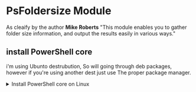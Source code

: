 # PsFoldersize Module


As cleaify by the author **Mike Roberts** "This module enables you to gather folder size information, and output the results easily in various ways."
## install PowerShell core

i'm using Ubunto destrubution, So will going through deb packages, however if you're using another dest just use The proper package manager.

<details>
<summary>Install PowerShell core on Linux </summary>


 - Download the package "powershell_7.3.4-1.deb_amd64.deb"
 - set execution permission and Install the package

	```bash
	chmod +x powershell_7.3.4-1.deb_amd64.deb 
	sudo dpkg -i powershell_7.3.4-1.deb_amd64.deb 
	```

</details>